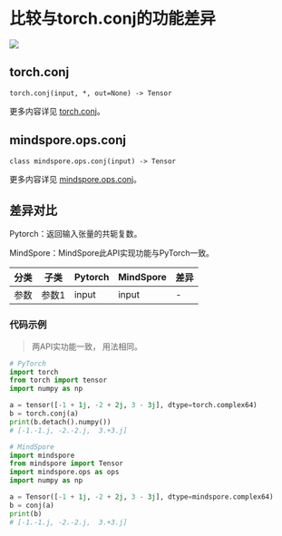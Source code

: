 # 比较与torch.conj的功能差异

<a href="https://gitee.com/mindspore/docs/blob/master/docs/mindspore/source_zh_cn/note/api_mapping/pytorch_diff/Conj.md" target="_blank"><img src="https://mindspore-website.obs.cn-north-4.myhuaweicloud.com/website-images/master/resource/_static/logo_source.png"></a>

## torch.conj

``` text
torch.conj(input, *, out=None) -> Tensor
```

更多内容详见 [torch.conj](https://pytorch.org/docs/1.8.1/generated/torch.conj.html)。

## mindspore.ops.conj

``` text
class mindspore.ops.conj(input) -> Tensor
```

更多内容详见 [mindspore.ops.conj](https://www.mindspore.cn/docs/zh-CN/master/api_python/ops/mindspore.ops.conj.html)。

## 差异对比

Pytorch：返回输入张量的共轭复数。

MindSpore：MindSpore此API实现功能与PyTorch一致。

| 分类 | 子类  | Pytorch | MindSpore | 差异 |
| ---- | ----- | ------- | --------- | ---- |
| 参数 | 参数1 | input   | input     | -    |

### 代码示例

> 两API实功能一致， 用法相同。

```python
# PyTorch
import torch
from torch import tensor
import numpy as np

a = tensor([-1 + 1j, -2 + 2j, 3 - 3j], dtype=torch.complex64)
b = torch.conj(a)
print(b.detach().numpy())
# [-1.-1.j, -2.-2.j,  3.+3.j]

# MindSpore
import mindspore
from mindspore import Tensor
import mindspore.ops as ops
import numpy as np

a = Tensor([-1 + 1j, -2 + 2j, 3 - 3j], dtype=mindspore.complex64)
b = conj(a)
print(b)
# [-1.-1.j, -2.-2.j,  3.+3.j]
```